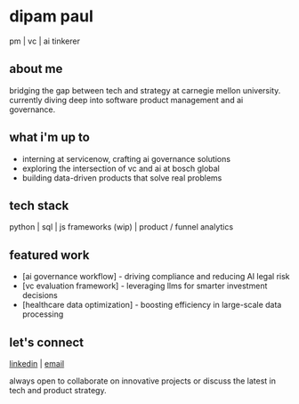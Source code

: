 # dipam paul

pm | vc | ai tinkerer

## about me

bridging the gap between tech and strategy at carnegie mellon university. 
currently diving deep into software product management and ai governance.

## what i'm up to

- interning at servicenow, crafting ai governance solutions
- exploring the intersection of vc and ai at bosch global
- building data-driven products that solve real problems

## tech stack

python | sql | js frameworks (wip) | product / funnel analytics

## featured work

- [ai governance workflow] - driving compliance and reducing AI legal risk
- [vc evaluation framework] - leveraging llms for smarter investment decisions
- [healthcare data optimization] - boosting efficiency in large-scale data processing

## let's connect

[linkedin](https://www.linkedin.com/in/dipamp) | [email](mailto:dipam@cmu.edu)

always open to collaborate on innovative projects or discuss the latest in tech and product strategy.
